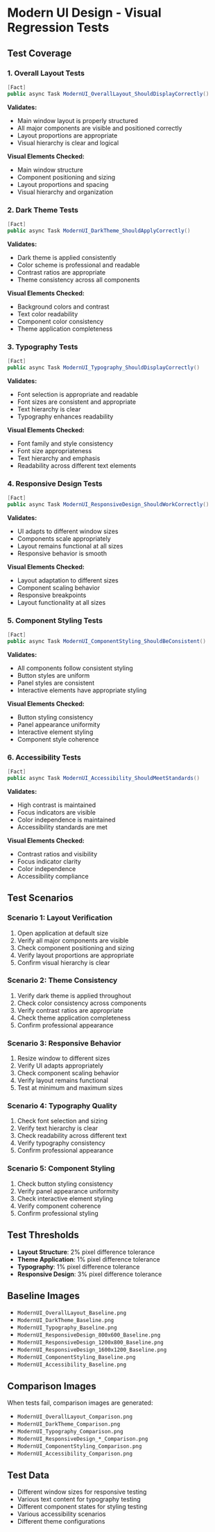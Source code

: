 # Modern UI Design - Visual Regression Tests

## Test Coverage

### 1. Overall Layout Tests
```csharp
[Fact]
public async Task ModernUI_OverallLayout_ShouldDisplayCorrectly()
```
**Validates:**
- Main window layout is properly structured
- All major components are visible and positioned correctly
- Layout proportions are appropriate
- Visual hierarchy is clear and logical

**Visual Elements Checked:**
- Main window structure
- Component positioning and sizing
- Layout proportions and spacing
- Visual hierarchy and organization

### 2. Dark Theme Tests
```csharp
[Fact]
public async Task ModernUI_DarkTheme_ShouldApplyCorrectly()
```
**Validates:**
- Dark theme is applied consistently
- Color scheme is professional and readable
- Contrast ratios are appropriate
- Theme consistency across all components

**Visual Elements Checked:**
- Background colors and contrast
- Text color readability
- Component color consistency
- Theme application completeness

### 3. Typography Tests
```csharp
[Fact]
public async Task ModernUI_Typography_ShouldDisplayCorrectly()
```
**Validates:**
- Font selection is appropriate and readable
- Font sizes are consistent and appropriate
- Text hierarchy is clear
- Typography enhances readability

**Visual Elements Checked:**
- Font family and style consistency
- Font size appropriateness
- Text hierarchy and emphasis
- Readability across different text elements

### 4. Responsive Design Tests
```csharp
[Fact]
public async Task ModernUI_ResponsiveDesign_ShouldWorkCorrectly()
```
**Validates:**
- UI adapts to different window sizes
- Components scale appropriately
- Layout remains functional at all sizes
- Responsive behavior is smooth

**Visual Elements Checked:**
- Layout adaptation to different sizes
- Component scaling behavior
- Responsive breakpoints
- Layout functionality at all sizes

### 5. Component Styling Tests
```csharp
[Fact]
public async Task ModernUI_ComponentStyling_ShouldBeConsistent()
```
**Validates:**
- All components follow consistent styling
- Button styles are uniform
- Panel styles are consistent
- Interactive elements have appropriate styling

**Visual Elements Checked:**
- Button styling consistency
- Panel appearance uniformity
- Interactive element styling
- Component style coherence

### 6. Accessibility Tests
```csharp
[Fact]
public async Task ModernUI_Accessibility_ShouldMeetStandards()
```
**Validates:**
- High contrast is maintained
- Focus indicators are visible
- Color independence is maintained
- Accessibility standards are met

**Visual Elements Checked:**
- Contrast ratios and visibility
- Focus indicator clarity
- Color independence
- Accessibility compliance

## Test Scenarios

### Scenario 1: Layout Verification
1. Open application at default size
2. Verify all major components are visible
3. Check component positioning and sizing
4. Verify layout proportions are appropriate
5. Confirm visual hierarchy is clear

### Scenario 2: Theme Consistency
1. Verify dark theme is applied throughout
2. Check color consistency across components
3. Verify contrast ratios are appropriate
4. Check theme application completeness
5. Confirm professional appearance

### Scenario 3: Responsive Behavior
1. Resize window to different sizes
2. Verify UI adapts appropriately
3. Check component scaling behavior
4. Verify layout remains functional
5. Test at minimum and maximum sizes

### Scenario 4: Typography Quality
1. Check font selection and sizing
2. Verify text hierarchy is clear
3. Check readability across different text
4. Verify typography consistency
5. Confirm professional appearance

### Scenario 5: Component Styling
1. Check button styling consistency
2. Verify panel appearance uniformity
3. Check interactive element styling
4. Verify component coherence
5. Confirm professional styling

## Test Thresholds
- **Layout Structure**: 2% pixel difference tolerance
- **Theme Application**: 1% pixel difference tolerance
- **Typography**: 1% pixel difference tolerance
- **Responsive Design**: 3% pixel difference tolerance

## Baseline Images
- `ModernUI_OverallLayout_Baseline.png`
- `ModernUI_DarkTheme_Baseline.png`
- `ModernUI_Typography_Baseline.png`
- `ModernUI_ResponsiveDesign_800x600_Baseline.png`
- `ModernUI_ResponsiveDesign_1200x800_Baseline.png`
- `ModernUI_ResponsiveDesign_1600x1200_Baseline.png`
- `ModernUI_ComponentStyling_Baseline.png`
- `ModernUI_Accessibility_Baseline.png`

## Comparison Images
When tests fail, comparison images are generated:
- `ModernUI_OverallLayout_Comparison.png`
- `ModernUI_DarkTheme_Comparison.png`
- `ModernUI_Typography_Comparison.png`
- `ModernUI_ResponsiveDesign_*_Comparison.png`
- `ModernUI_ComponentStyling_Comparison.png`
- `ModernUI_Accessibility_Comparison.png`

## Test Data
- Different window sizes for responsive testing
- Various text content for typography testing
- Different component states for styling testing
- Various accessibility scenarios
- Different theme configurations
